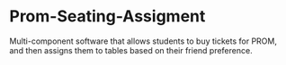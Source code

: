 # Prom-Seating-Assigment
Multi-component software that allows students to buy tickets for PROM, and then assigns them to tables based on their friend preference.

